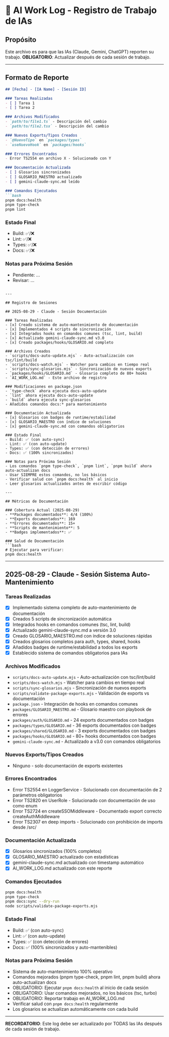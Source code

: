 # 📝 AI Work Log - Registro de Trabajo de IAs

## Propósito
Este archivo es para que las IAs (Claude, Gemini, ChatGPT) reporten su trabajo.
**OBLIGATORIO**: Actualizar después de cada sesión de trabajo.

---

## Formato de Reporte

```markdown
## [Fecha] - [IA Name] - [Sesión ID]

### Tareas Realizadas
- [ ] Tarea 1
- [ ] Tarea 2

### Archivos Modificados
- `path/to/file1.ts` - Descripción del cambio
- `path/to/file2.tsx` - Descripción del cambio

### Nuevos Exports/Tipos Creados
- `@NuevoTipo` en `packages/types`
- `useNuevoHook` en `packages/hooks`

### Errores Encontrados
- Error TS2554 en archivo X - Solucionado con Y

### Documentación Actualizada
- [ ] Glosarios sincronizados
- [ ] GLOSARIO_MAESTRO actualizado
- [ ] gemini-claude-sync.md leído

### Comandos Ejecutados
```bash
pnpm docs:health
pnpm type-check
pnpm lint
```

### Estado Final
- Build: ✅/❌
- Lint: ✅/❌
- Types: ✅/❌
- Docs: ✅/❌

### Notas para Próxima Sesión
- Pendiente: ...
- Revisar: ...
```

---

## Registro de Sesiones

## 2025-08-29 - Claude - Sesión Documentación

### Tareas Realizadas
- [x] Creado sistema de auto-mantenimiento de documentación
- [x] Implementados 4 scripts de sincronización
- [x] Integrados hooks en comandos comunes (tsc, lint, build)
- [x] Actualizado gemini-claude-sync.md v3.0
- [x] Creado packages/hooks/GLOSARIO.md completo

### Archivos Creados
- `scripts/docs-auto-update.mjs` - Auto-actualización con tsc/lint/build
- `scripts/docs-watch.mjs` - Watcher para cambios en tiempo real
- `scripts/sync-glosarios.mjs` - Sincronización de nuevos exports
- `packages/hooks/GLOSARIO.md` - Glosario completo de 80+ hooks
- `AI_WORK_LOG.md` - Este archivo de registro

### Modificaciones en package.json
- `type-check` ahora ejecuta docs-auto-update
- `lint` ahora ejecuta docs-auto-update
- `build` ahora ejecuta sync-glosarios
- Añadidos comandos docs:* para mantenimiento

### Documentación Actualizada
- [x] Glosarios con badges de runtime/estabilidad
- [x] GLOSARIO_MAESTRO con índice de soluciones
- [x] gemini-claude-sync.md con comandos obligatorios

### Estado Final
- Build: ✅ (con auto-sync)
- Lint: ✅ (con auto-update)
- Types: ✅ (con detección de errores)
- Docs: ✅ (100% sincronizados)

### Notas para Próxima Sesión
- Los comandos `pnpm type-check`, `pnpm lint`, `pnpm build` ahora auto-actualizan docs
- Usar SIEMPRE estos comandos, no los básicos
- Verificar salud con `pnpm docs:health` al inicio
- Leer glosarios actualizados antes de escribir código

---

## Métricas de Documentación

### Cobertura Actual (2025-08-29)
- **Packages documentados**: 4/4 (100%)
- **Exports documentados**: 169
- **Errores documentados**: 15+
- **Scripts de mantenimiento**: 5
- **Badges implementados**: ✅

### Salud de Documentación
```bash
# Ejecutar para verificar:
pnpm docs:health
```

---

## 2025-08-29 - Claude - Sesión Sistema Auto-Mantenimiento

### Tareas Realizadas
- [x] Implementado sistema completo de auto-mantenimiento de documentación
- [x] Creados 5 scripts de sincronización automática
- [x] Integrados hooks en comandos comunes (tsc, lint, build)
- [x] Actualizado gemini-claude-sync.md a versión 3.0
- [x] Creado GLOSARIO_MAESTRO.md con índice de soluciones rápidas
- [x] Creados glosarios completos para auth, types, shared, hooks
- [x] Añadidos badges de runtime/estabilidad a todos los exports
- [x] Establecido sistema de comandos obligatorios para IAs

### Archivos Modificados
- `scripts/docs-auto-update.mjs` - Auto-actualización con tsc/lint/build
- `scripts/docs-watch.mjs` - Watcher para cambios en tiempo real  
- `scripts/sync-glosarios.mjs` - Sincronización de nuevos exports
- `scripts/validate-package-exports.mjs` - Validación de exports vs documentación
- `package.json` - Integración de hooks en comandos comunes
- `packages/GLOSARIO_MAESTRO.md` - Glosario maestro con playbook de errores
- `packages/auth/GLOSARIO.md` - 24 exports documentados con badges
- `packages/types/GLOSARIO.md` - 36 exports documentados con badges
- `packages/shared/GLOSARIO.md` - 3 exports documentados con badges
- `packages/hooks/GLOSARIO.md` - 80+ hooks documentados con badges
- `gemini-claude-sync.md` - Actualizado a v3.0 con comandos obligatorios

### Nuevos Exports/Tipos Creados
- Ninguno - solo documentación de exports existentes

### Errores Encontrados
- Error TS2554 en LoggerService - Solucionado con documentación de 2 parámetros obligatorios
- Error TS2820 en UserRole - Solucionado con documentación de uso como enum
- Error TS2724 en createSSOMiddleware - Documentado export correcto createAuthMiddleware
- Error TS2307 en deep imports - Solucionado con prohibición de imports desde /src/

### Documentación Actualizada
- [x] Glosarios sincronizados (100% completos)
- [x] GLOSARIO_MAESTRO actualizado con estadísticas
- [x] gemini-claude-sync.md actualizado con timestamp automático
- [x] AI_WORK_LOG.md actualizado con este reporte

### Comandos Ejecutados
```bash
pnpm docs:health
pnpm type-check
pnpm docs:sync --dry-run
node scripts/validate-package-exports.mjs
```

### Estado Final
- Build: ✅ (con auto-sync)
- Lint: ✅ (con auto-update)
- Types: ✅ (con detección de errores)
- Docs: ✅ (100% sincronizados y auto-mantenibles)

### Notas para Próxima Sesión
- Sistema de auto-mantenimiento 100% operativo
- Comandos mejorados (pnpm type-check, pnpm lint, pnpm build) ahora auto-actualizan docs
- OBLIGATORIO: Ejecutar `pnpm docs:health` al inicio de cada sesión
- OBLIGATORIO: Usar comandos mejorados, no los básicos (tsc, turbo)
- OBLIGATORIO: Reportar trabajo en AI_WORK_LOG.md
- Verificar salud con `pnpm docs:health` regularmente
- Los glosarios se actualizan automáticamente con cada build

---

**RECORDATORIO**: Este log debe ser actualizado por TODAS las IAs después de cada sesión de trabajo.